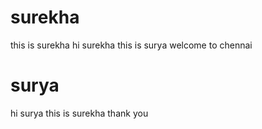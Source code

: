 # surekha
this is surekha
hi surekha this is surya
welcome to chennai



# surya
hi surya this is surekha
thank you

